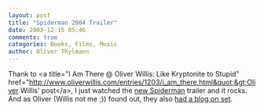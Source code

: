 ```yaml
---
layout: post
title: "Spiderman 2004 Trailer"
date: 2003-12-15 05:46
comments: true
categories: Books, Films, Music
author: Oliver Thylmann
---
```



Thank to &lt;a title=&quot;I Am There @ Oliver Willis: Like Kryptonite to Stupid&quot; href=&quot;http://www.oliverwillis.com/entries/1203/i_am_there.html&quot;&gt;Oliver Willis' post&lt;/a&gt;, I just watched the [new Spiderman](http://advision.webevents.yahoo.com/sony/spiderman2/) trailer and it rocks. And as Oliver (Willis not me ;)) found out, they also [had a blog on set](http://spiderman.sonypictures.com/go.php?path=%2Fbugle%2Fweblogs%2Findex.php%3F).

